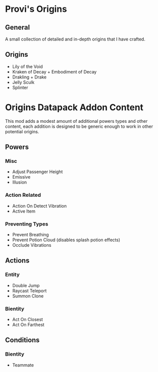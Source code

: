 # Provi's Origins

## General
A small collection of detailed and in-depth origins that I have crafted.

## Origins
- Lily of the Void
- Kraken of Decay + Embodiment of Decay
- Drakling + Drake
- Jelly Sculk
- Splinter

# Origins Datapack Addon Content
This mod adds a modest amount of additional powers types and other content, each addition is designed to be generic enough to work in other potential origins.

## Powers
### Misc
- Adjust Passenger Height
- Emissive
- Illusion

### Action Related
- Action On Detect Vibration
- Active Item

### Preventing Types
- Prevent Breathing
- Prevent Potion Cloud (disables splash potion effects)
- Occlude Vibrations

## Actions
### Entity
- Double Jump
- Raycast Teleport
- Summon Clone

### Bientity
- Act On Closest
- Act On Farthest

## Conditions
### Bientity
- Teammate
